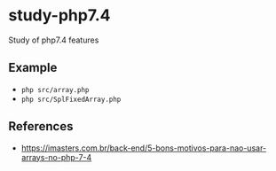 # study-php7.4
Study of php7.4 features

## Example
- `php src/array.php`
- `php src/SplFixedArray.php`

## References
- https://imasters.com.br/back-end/5-bons-motivos-para-nao-usar-arrays-no-php-7-4
